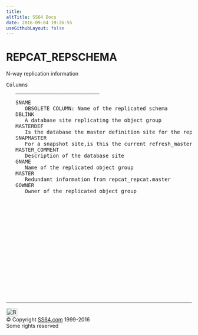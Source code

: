```yaml
---
title:
altTitle: SS64 Docs
date: 2016-09-04 19:26:55
useGithubLayout: false
---
```

<!-- #BeginLibraryItem "/Library/head_orad.lbi" --><!-- #EndLibraryItem --><h1>REPCAT_REPSCHEMA </h1><p> N-way replication information </p> 
 
<pre>Columns
   ___________________________
 
   SNAME
      OBSOLETE COLUMN: Name of the replicated schema
   DBLINK
      A database site replicating the object group
   MASTERDEF
      Is the database the master definition site for the replicated object group
   SNAPMASTER
      For a snapshot site,is this the current refresh_master
   MASTER_COMMENT
      Description of the database site
   GNAME
      Name of the replicated object group
   MASTER
      Redundant information from repcat_repcat.master
   GOWNER
      Owner of the replicated object group

</pre><!-- #BeginLibraryItem "/Library/foot_orad.lbi" --><p>
<!-- oracle-footer -->
<ins class="adsbygoogle" style="display:inline-block;width:300px;height:250px" data-ad-client="ca-pub-6140977852749469" data-ad-slot="4275490898"></ins>
<script>
(adsbygoogle = window.adsbygoogle || []).push({});
</script></p>
<hr>
<div id="bl" class="footer"><a href="REPCAT_REPSCHEMA.html#"><img src="../images/top.png" width="30" height="22" alt="Back to the Top"></a></div>
<div id="br" class="footer, tagline">© Copyright <a href="../index.html">SS64.com</a> 1999-2016<br>
Some rights reserved</div>
<!-- #EndLibraryItem -->

